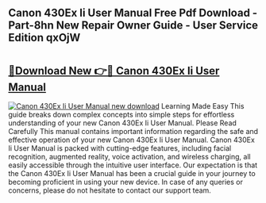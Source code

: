 ## Canon 430Ex Ii User Manual Free Pdf Download - Part-8hn New Repair Owner Guide - User Service Edition qxOjW

# <h2><a href="http://cf12649.oget.top/?id=Canon+430Ex+Ii+User+Manual">🔗Download New 👉🔴 Canon 430Ex Ii User Manual</a></h2>

[![Canon 430Ex Ii User Manual new download](https://i.imgur.com/5g1atiW.png)](http://cf12649.oget.top/?id=Canon+430Ex+Ii+User+Manual)
Learning Made Easy This guide breaks down complex concepts into simple steps for effortless understanding of your new Canon 430Ex Ii User Manual. Please Read Carefully This manual contains important information regarding the safe and effective operation of your new Canon 430Ex Ii User Manual. Canon 430Ex Ii User Manual is packed with cutting-edge features, including facial recognition, augmented reality, voice activation, and wireless charging, all easily accessible through the intuitive user interface. Our expectation is that the Canon 430Ex Ii User Manual has been a crucial guide in your journey to becoming proficient in using your new device. In case of any queries or concerns, please do not hesitate to contact our support team.
